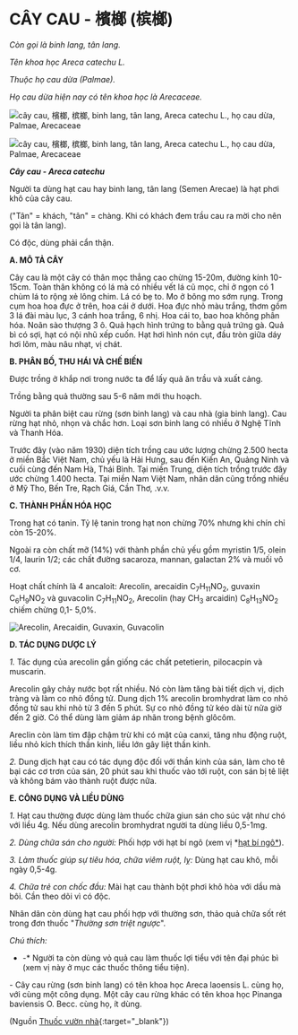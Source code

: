 # CÂY CAU - 檳榔 (槟榔)

*Còn gọi là binh lang, tân lang.*

*Tên khoa học Areca catechu L.*

*Thuộc họ cau dừa (Palmae).*

*Họ cau dừa hiện nay có tên khoa học là Arecaceae.*

![cây cau, 檳榔, 槟榔, binh lang, tân lang, Areca catechu L., họ cau dừa, Palmae, Arecaceae](/imgs/caythuoc/dtl/cay-cau.jpg)

![cây cau, 檳榔, 槟榔, binh lang, tân lang, Areca catechu L., họ cau dừa, Palmae, Arecaceae](/imgs/caythuoc/dtl/cay-cau-2.jpg)

***Cây cau - Areca catechu***

Người ta dùng hạt cau hay binh lang, tân lang (Semen Arecae) là hạt phơi khô của cây cau.

("Tân" = khách, "tân" = chàng. Khi có khách đem trầu cau ra mời cho nên gọi là tân lang).

Có độc, dùng phải cẩn thận.

**A. MÔ TẢ CÂY**

Cây cau là một cây có thân mọc thẳng cao chừng 15-20m, đường kính 10-15cm. Toàn thân không có lá mà có nhiều vết lá cũ mọc, chỉ ở ngọn có 1 chùm lá to rộng xẻ lông chim. Lá có bẹ to. Mo ở bông mo sớm rụng. Trong cụm hoa hoa đực ở trên, hoa cái ở dưới. Hoa đực nhỏ màu trắng, thơm gồm 3 lá đài màu lục, 3 cánh hoa trắng, 6 nhị. Hoa cái to, bao hoa không phân hóa. Noãn sào thượng 3 ô. Quả hạch hình trứng to bằng quả trứng gà. Quả bì có sợi, hạt có nội nhũ xếp cuốn. Hạt hơi hình nón cụt, đầu tròn giữa dáy hơi lõm, màu nâu nhạt, vị chát.

**B. PHÂN BỐ, THU HÁI VÀ CHẾ BIẾN**

Được trồng ở khắp nơi trong nước ta để lấy quả ăn trầu và xuất cảng.

Trồng bằng quả thường sau 5-6 năm mới thu hoạch.

Người ta phân biệt cau rừng (sơn binh lang) và cau nhà (gia binh lang). Cau rừng hạt nhỏ, nhọn và chắc hơn. Loại sơn binh lang có nhiều ở Nghệ Tĩnh và Thanh Hóa.

Trước đây (vào năm 1930) diện tích trồng cau ước lượng chừng 2.500 hecta ở miền Bắc Việt Nam, chủ yếu là Hải Hưng, sau đến Kiến An, Quảng Ninh và cuối cùng đến Nam Hà, Thái Bình. Tại miền Trung, diện tích trồng trước đây ước chừng 1.400 hecta. Tại miền Nam Việt Nam, nhân dân cũng trồng nhiều ở Mỹ Tho, Bến Tre, Rạch Giá, Cần Thơ, .v.v.

**C. THÀNH PHẦN HÓA HỌC**

Trong hạt có tanin. Tỷ lệ tanin trong hạt non chừng 70% nhưng khi chín chỉ còn 15-20%.

Ngoài ra còn chất mỡ (14%) với thành phần chủ yếu gồm myristin 1/5, olein 1/4, laurin 1/2; các chất đường sacaroza, mannan, galactan 2% và muối vô cơ.

Hoạt chất chính là 4 ancaloit: Arecolin, arecaidin C<sub>7</sub>H<sub>11</sub>NO<sub>2</sub>, guvaxin C<sub>6</sub>H<sub>9</sub>NO<sub>2</sub> và guvacolin C<sub>7</sub>H<sub>11</sub>NO<sub>2</sub>, Arecolin (hay CH<sub>3</sub> arcaidin) C<sub>8</sub>H<sub>13</sub>NO<sub>2</sub> chiếm chừng 0,1- 5,0%.

![Arecolin, Arecaidin, Guvaxin, Guvacolin](/imgs/caythuoc/dtl/cay-cau-3.jpg)

**D. TÁC DỤNG DƯỢC LÝ**

*1.* Tác dụng của arecolin gần giống các chất petetierin, pilocacpin và muscarin.

Arecolin gây chảy nước bọt rất nhiều. Nó còn làm tăng bài tiết dịch vị, dịch tràng và làm co nhỏ đồng tử. Dung dịch 1% arecolin bromhydrat làm co nhỏ đồng tử sau khi nhỏ từ 3 đến 5 phút. Sự co nhỏ đồng tử kéo dài từ nửa giờ đến 2 giờ. Có thể dùng làm giảm áp nhãn trong bệnh glôcôm.

Areclin còn làm tim đập chậm trừ khi có mặt của canxi, tăng nhu động ruột, liều nhỏ kích thích thần kinh, liều lớn gây liệt thần kinh.

*2.* Dung dịch hạt cau có tác dụng độc đối với thần kinh của sán, làm cho tê bại các cơ trơn của sán, 20 phút sau khi thuốc vào tới ruột, con sán bị tê liệt và không bám vào thành ruột được nữa.

**E. CÔNG DỤNG VÀ LIỀU DÙNG**

*1.* Hạt cau thường được dùng làm thuốc chữa giun sán cho súc vật như chó với liều 4g. Nếu dùng arecolin bromhydrat người ta dùng liều 0,5-1mg.

*2\. Dùng chữa sán cho người:* Phối hợp với hạt bí ngô (xem vị *[hạt bí ngô*](/nhung-cay-thuoc-va-vi-thuoc-viet-nam/ket-qua-tra-cuu/hat-bi-ngo)).

*3\. Làm thuốc giúp sự tiêu hóa, chữa viêm ruột, lỵ:* Dùng hạt cau khô, mỗi ngày 0,5-4g.

*4\. Chữa trẻ con chốc đầu:* Mài hạt cau thành bột phơi khô hòa với dầu mà bôi. Cần theo dõi vì có độc.

Nhân dân còn dùng hạt cau phối hợp với thường sơn, thảo quả chữa sốt rét trong đơn thuốc "*Thường sơn triệt ngược*".

*Chú thích:*

* -* Người ta còn dùng vỏ quả cau làm thuốc lợi tiểu với tên đại phúc bì (xem vị này ở mục các thuốc thông tiểu tiện).

\- Cây cau rừng (sơn binh lang) có tên khoa học Areca laoensis L. cùng họ, với cùng một công dụng. Một cây cau rừng khác có tên khoa học Pinanga baviensis O. Becc. cùng họ, ít dùng.


(Nguồn [Thuốc vườn nhà](http://thuocvuonnha.com){:target="_blank"})